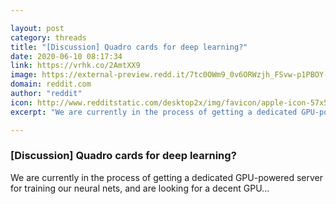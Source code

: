 ```yaml
---

layout: post
category: threads
title: "[Discussion] Quadro cards for deep learning?"
date: 2020-06-10 08:17:34
link: https://vrhk.co/2AmtXX9
image: https://external-preview.redd.it/7tc0OWm9_0v6ORWzjh_FSvw-p1PBOY-2dx6LjdUon4s.jpg?width=800&height=400&auto=webp&crop=800:400,smart&s=4b5cfdb030d0d702ef53acccfaeec1f8df20e23f
domain: reddit.com
author: "reddit"
icon: http://www.redditstatic.com/desktop2x/img/favicon/apple-icon-57x57.png
excerpt: "We are currently in the process of getting a dedicated GPU-powered server for training our neural nets, and are looking for a decent GPU..."

---
```


### [Discussion] Quadro cards for deep learning?

We are currently in the process of getting a dedicated GPU-powered server for training our neural nets, and are looking for a decent GPU...